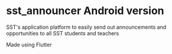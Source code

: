 # sst_announcer Android version

SST's application platform to easily send out announcements and opportunities to all SST students and teachers

Made using Flutter
